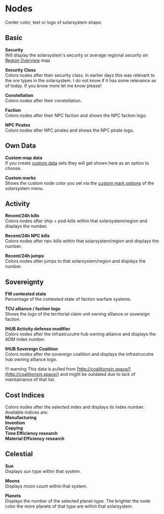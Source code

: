 # Nodes
Center color, text or logo of solarsystem shape.

## Basic
**Security**<br>
Will display the solarsystem's security or average regional security on [Region Overview](https://eveeye.readthedocs.io/en/latest/map/layout/) map.

**Security Class**<br>
Colors nodes after their security class. In earlier days this was relevant to the ore types in the solarsystem. I do not know if it has some relevance as of today. If you know more let me know please!

**Constellation**<br>
Colors nodes after their constellation.

**Faction**<br>
Colors nodes after their NPC faction and shows the NPC faction logo.

**NPC Pirates**<br>
Colors nodes after NPC pirates and shows the NPC pirate logo.

## Own Data
**Custom map data**<br>
If you create [custom data](https://eveeye.readthedocs.io/en/latest/data/database/) sets they will get shown here as an option to choose.

**Custom marks**<br>
Shows the custom node color you set via the [custom mark options](https://eveeye.readthedocs.io/en/latest/sharing/custom-marks/) of the solarsystem menu.

## Activity
<!--**Hub Trade**<br>
Colors and labels nodes after the sum of total isk of buy and sell orders of the *hub* of that system. The *hub* is the npc-station within a solarsystem with highest value described.  On Region Map it shows the sum of all *hubs* of that region.<br>
M = Million isk<br>
B = Billion isk<br>
T = Tillion isk-->

**Recent/24h kills**<br>
Colors nodes after ship + pod-kills within that solarsystem/region and displays the number. 

**Recent/24h NPC kills**<br>
Colors nodes after npc-kills within that solarsystem/region and displays the number.

**Recent/24h jumps**<br>
Colors nodes after jumps to that solarsystem/region and displays the number. 

## Sovereignty
**FW contested state**<br>
Percentage of the contested state of faction warfare systems.

**TCU alliance / faction logo**<br>
Shows the logo of the territorial claim unit owning alliance or sovereign faction.

**IHUB Activity defense modifier**<br>
Colors nodes after the infrastrucutre hub owning alliance and displays the ADM index number.

**IHUB Sovereign Coalition**<br>
Colors nodes after the sovereign coalition and displays the infrastrucutre hub owning alliance logo.

!!! warning
    This data is pulled from [http://coalitionsin.space/](http://coalitionsin.space/) and might be outdated due to lack of maintainance of that list.

## Cost Indices
Colors nodes after the selected index and displays its index number. Available indices are:<br>
**Manufacturing<br>
Invention<br>
Copying<br>
Time Efficiency research<br>
Material Efficiency research**

## Celestial
**Sun**<br>
Displays sun type within that system.

**Moons**<br>
Displays moon count within that system.

**Planets**<br>
Displays the number of the selected planet-type. The brighter the node color the more planets of that type are within that solarsystem.
<!--stackedit_data:
eyJoaXN0b3J5IjpbLTIxMjM0MzY2NTAsLTIxNDM2NTY1OTQsND
c3NTM5OTksODA5MjI5OTg4LDE2NTUzOTYwNTMsMTc1Mjg0MjUw
MywtMTA3MjkwNzM0NiwtMTYzMjIzNjMyNiwxNzcxOTQ5MzQ2LD
E1OTczOTQyMzddfQ==
-->